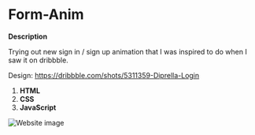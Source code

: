 # Form-Anim

**Description**

Trying out new sign in / sign up animation that I was inspired to do when I saw it on dribbble.

Design: https://dribbble.com/shots/5311359-Diprella-Login

1. **HTML**
2. **CSS**
3. **JavaScript**

![Website image](https://i.ibb.co/xjC6g4Y/screencapture-127-0-0-1-3000-2020-01-05-20-27-20.png)
